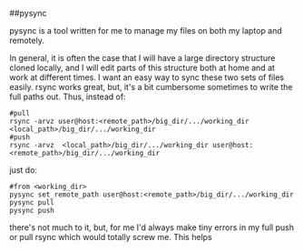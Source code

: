 ##pysync

pysync is a tool written for me to manage my files on both my laptop and remotely. 

In general, it is often the case that I will have a large directory structure cloned locally, 
and I will edit parts of this structure both at home and at work at different times. I want an easy way to sync these two sets of files easily. rsync works great, but, it's a bit cumbersome sometimes to write the full paths out. Thus, instead of:

    #pull
    rsync -arvz user@host:<remote_path>/big_dir/.../working_dir  <local_path>/big_dir/.../working_dir
    #push
    rsync -arvz  <local_path>/big_dir/.../working_dir user@host:<remote_path>/big_dir/.../working_dir 

just do:

    #from <working_dir>
    pysync set_remote_path user@host:<remote_path>/big_dir/.../working_dir
    pysync pull
    pysync push

there's not much to it, but, for me I'd always make tiny errors in my full push or pull rsync which would totally screw me. This helps

